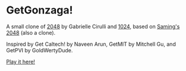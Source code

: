 # GetGonzaga!
A small clone of [2048](http://gabrielecirulli.github.io/2048/) by Gabrielle Cirulli and [1024](https://play.google.com/store/apps/details?id=com.veewo.a1024), based on [Saming's 2048](http://saming.fr/p/2048/) (also a clone).

Inspired by Get Caltech! by Naveen Arun, GetMIT by Mitchell Gu, and GetPVI by GoldWertyDude.

[Play it here!](https://piermarin1m.github.io/getgonzaga.github.io/)
